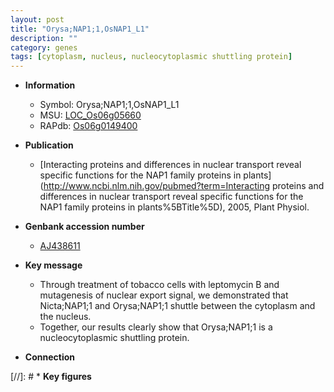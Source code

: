 ```yaml
---
layout: post
title: "Orysa;NAP1;1,OsNAP1_L1"
description: ""
category: genes
tags: [cytoplasm, nucleus, nucleocytoplasmic shuttling protein]
---
```


* **Information**  
    + Symbol: Orysa;NAP1;1,OsNAP1_L1  
    + MSU: [LOC_Os06g05660](http://rice.uga.edu/cgi-bin/ORF_infopage.cgi?orf=LOC_Os06g05660)  
    + RAPdb: [Os06g0149400](https://rapdb.dna.affrc.go.jp/locus/?name=Os06g0149400)  

* **Publication**  
    + [Interacting proteins and differences in nuclear transport reveal specific functions for the NAP1 family proteins in plants](http://www.ncbi.nlm.nih.gov/pubmed?term=Interacting proteins and differences in nuclear transport reveal specific functions for the NAP1 family proteins in plants%5BTitle%5D), 2005, Plant Physiol.

* **Genbank accession number**  
    + [AJ438611](http://www.ncbi.nlm.nih.gov/nuccore/AJ438611)

* **Key message**  
    + Through treatment of tobacco cells with leptomycin B and mutagenesis of nuclear export signal, we demonstrated that Nicta;NAP1;1 and Orysa;NAP1;1 shuttle between the cytoplasm and the nucleus.
    + Together, our results clearly show that Orysa;NAP1;1 is a nucleocytoplasmic shuttling protein.

* **Connection**  

[//]: # * **Key figures**  


